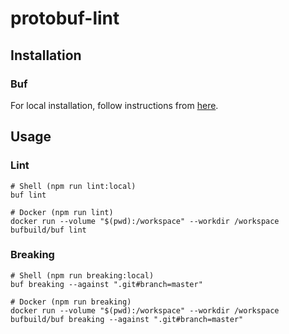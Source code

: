 # protobuf-lint

## Installation

### Buf

For local installation, follow instructions from [here](https://docs.buf.build/installation/).

## Usage

### Lint

```shell
# Shell (npm run lint:local)
buf lint

# Docker (npm run lint)
docker run --volume "$(pwd):/workspace" --workdir /workspace bufbuild/buf lint
```

### Breaking

```shell
# Shell (npm run breaking:local)
buf breaking --against ".git#branch=master"

# Docker (npm run breaking)
docker run --volume "$(pwd):/workspace" --workdir /workspace bufbuild/buf breaking --against ".git#branch=master"
```

